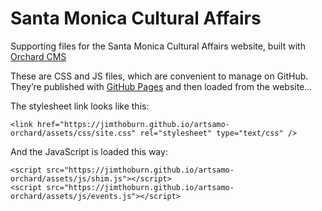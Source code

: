 # Santa Monica Cultural Affairs

Supporting files for the Santa Monica Cultural Affairs website, built with [Orchard CMS](https://orchardproject.net/)

These are CSS and JS files, which are convenient to manage on GitHub. They’re published with [GitHub Pages](https://pages.github.com/) and then loaded from the website…

The stylesheet link looks like this:
```
<link href="https://jimthoburn.github.io/artsamo-orchard/assets/css/site.css" rel="stylesheet" type="text/css" />
```

And the JavaScript is loaded this way:
```
<script src="https://jimthoburn.github.io/artsamo-orchard/assets/js/shim.js"></script>
<script src="https://jimthoburn.github.io/artsamo-orchard/assets/js/events.js"></script>
```
